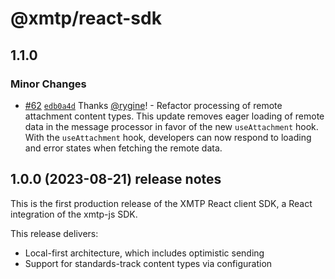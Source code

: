 # @xmtp/react-sdk

## 1.1.0

### Minor Changes

- [#62](https://github.com/xmtp/xmtp-web/pull/62) [`edb0a4d`](https://github.com/xmtp/xmtp-web/commit/edb0a4df15019a3a8c7ccecd0be47f140563ba31) Thanks [@rygine](https://github.com/rygine)! - Refactor processing of remote attachment content types. This update removes eager loading of remote data in the message processor in favor of the new `useAttachment` hook. With the `useAttachment` hook, developers can now respond to loading and error states when fetching the remote data.

## 1.0.0 (2023-08-21) release notes

This is the first production release of the XMTP React client SDK, a React integration of the xmtp-js SDK.

This release delivers:

- Local-first architecture, which includes optimistic sending
- Support for standards-track content types via configuration

